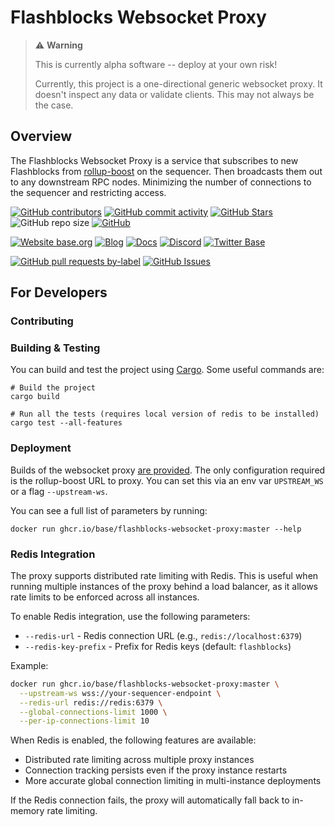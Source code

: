 # Flashblocks Websocket Proxy

> ⚠️ **Warning**
>
> This is currently alpha software -- deploy at your own risk!
>
> Currently, this project is a one-directional generic websocket proxy. It doesn't inspect any data or validate clients.
> This may not always be the case.

## Overview

The Flashblocks Websocket Proxy is a service that subscribes to new Flashblocks from
[rollup-boost](https://github.com/flashbots/rollup-boost) on the sequencer. Then broadcasts them out to any downstream
RPC nodes. Minimizing the number of connections to the sequencer and restricting access.

<!-- Badge row 1 - status -->

[![GitHub contributors](https://img.shields.io/github/contributors/base/flashblocks-websocket-proxy)](https://github.com/base/flashblocks-websocket-proxy/graphs/contributors)
[![GitHub commit activity](https://img.shields.io/github/commit-activity/w/base/flashblocks-websocket-proxy)](https://github.com/base/flashblocks-websocket-proxy/graphs/contributors)
[![GitHub Stars](https://img.shields.io/github/stars/base/flashblocks-websocket-proxy.svg)](https://github.com/base/flashblocks-websocket-proxy/stargazers)
![GitHub repo size](https://img.shields.io/github/repo-size/base/flashblocks-websocket-proxy)
[![GitHub](https://img.shields.io/github/license/base/flashblocks-websocket-proxy?color=blue)](https://github.com/base/flashblocks-websocket-proxy/blob/master/LICENSE.md)

<!-- Badge row 2 - links and profiles -->

[![Website base.org](https://img.shields.io/website-up-down-green-red/https/base.org.svg)](https://base.org)
[![Blog](https://img.shields.io/badge/blog-up-green)](https://base.mirror.xyz/)
[![Docs](https://img.shields.io/badge/docs-up-green)](https://docs.base.org/)
[![Discord](https://img.shields.io/discord/1067165013397213286?label=discord)](https://base.org/discord)
[![Twitter Base](https://img.shields.io/twitter/follow/Base?style=social)](https://twitter.com/Base)

<!-- Badge row 3 - detailed status -->

[![GitHub pull requests by-label](https://img.shields.io/github/issues-pr-raw/base/flashblocks-websocket-proxy)](https://github.com/base/flashblocks-websocket-proxy/pulls)
[![GitHub Issues](https://img.shields.io/github/issues-raw/base/flashblocks-websocket-proxy.svg)](https://github.com/base/flashblocks-websocket-proxy/issues)

## For Developers

### Contributing

### Building & Testing

You can build and test the project using [Cargo](https://doc.rust-lang.org/cargo/). Some useful commands are:

```
# Build the project
cargo build

# Run all the tests (requires local version of redis to be installed)
cargo test --all-features
```

### Deployment

Builds of the websocket proxy [are provided](https://github.com/base/flashblocks-websocket-proxy/pkgs/container/flashblocks-websocket-proxy).
The only configuration required is the rollup-boost URL to proxy. You can set this via an env var `UPSTREAM_WS` or a flag `--upstream-ws`.

You can see a full list of parameters by running:

`docker run ghcr.io/base/flashblocks-websocket-proxy:master --help`

### Redis Integration

The proxy supports distributed rate limiting with Redis. This is useful when running multiple instances of the proxy behind a load balancer, as it allows rate limits to be enforced across all instances.

To enable Redis integration, use the following parameters:

- `--redis-url` - Redis connection URL (e.g., `redis://localhost:6379`)
- `--redis-key-prefix` - Prefix for Redis keys (default: `flashblocks`)

Example:

```bash
docker run ghcr.io/base/flashblocks-websocket-proxy:master \
  --upstream-ws wss://your-sequencer-endpoint \
  --redis-url redis://redis:6379 \
  --global-connections-limit 1000 \
  --per-ip-connections-limit 10
```

When Redis is enabled, the following features are available:

- Distributed rate limiting across multiple proxy instances
- Connection tracking persists even if the proxy instance restarts
- More accurate global connection limiting in multi-instance deployments

If the Redis connection fails, the proxy will automatically fall back to in-memory rate limiting.

